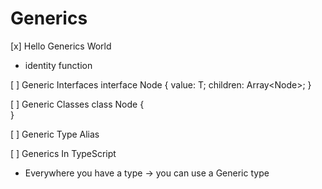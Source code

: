 # Generics

[x] Hello Generics World
  - identity function

[ ] Generic Interfaces
interface Node<T> {
  value: T;
  children: Array<Node<T>>;
}


[ ] Generic Classes
class Node<T> {  
}

[ ] Generic Type Alias



[ ] Generics In TypeScript
  - Everywhere you have a type -> you can use a Generic type
  